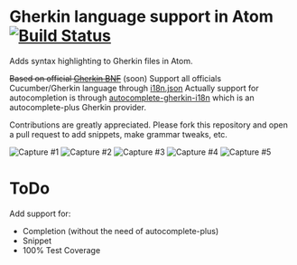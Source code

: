 # Gherkin language support in Atom [![Build Status](https://travis-ci.org/atom/language-css.svg?branch=master)](https://travis-ci.org/mackoj/language-gherkin-i18n)

Adds syntax highlighting to Gherkin files in Atom.

~~Based on official [Gherkin BNF](https://github.com/cucumber/gherkin/wiki/BNF)~~ (soon)
Support all officials Cucumber/Gherkin language through [i18n.json](https://github.com/cucumber/gherkin/blob/master/lib/gherkin/i18n.json)
Actually support for autocompletion is through [autocomplete-gherkin-i18n](https://github.com/mackoj/autocomplete-gherkin-i18n) which is an autocomplete-plus Gherkin provider.

Contributions are greatly appreciated. Please fork this repository and open a
pull request to add snippets, make grammar tweaks, etc.

![Capture #1](https://f.cloud.github.com/assets/69169/2290250/c35d867a-a017-11e3-86be-cd7c5bf3ff9b.gif)
![Capture #2](https://f.cloud.github.com/assets/69169/2290250/c35d867a-a017-11e3-86be-cd7c5bf3ff9b.gif)
![Capture #3](https://f.cloud.github.com/assets/69169/2290250/c35d867a-a017-11e3-86be-cd7c5bf3ff9b.gif)
![Capture #4](https://f.cloud.github.com/assets/69169/2290250/c35d867a-a017-11e3-86be-cd7c5bf3ff9b.gif)
![Capture #5](https://f.cloud.github.com/assets/69169/2290250/c35d867a-a017-11e3-86be-cd7c5bf3ff9b.gif)

# ToDo

Add support for:
* Completion (without the need of autocomplete-plus)
* Snippet
* 100% Test Coverage
